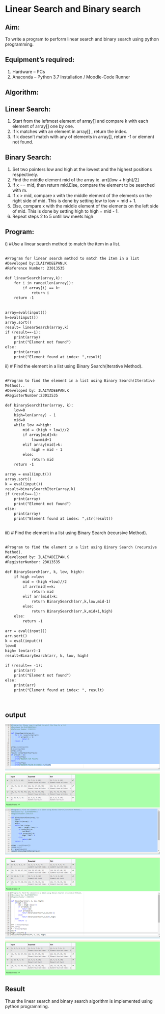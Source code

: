 # Linear Search and Binary search
## Aim:
To write a program to perform linear search and binary search using python programming.
## Equipment’s required:
1.	Hardware – PCs
2.	Anaconda – Python 3.7 Installation / Moodle-Code Runner
## Algorithm:
## Linear Search:
1.	Start from the leftmost element of array[] and compare k with each element of array[] one by one.
2.	If k matches with an element in array[] , return the index.
3.	If k doesn’t match with any of elements in array[], return -1 or element not found.
## Binary Search:
1.	Set two pointers low and high at the lowest and the highest positions respectively.
2.	Find the middle element mid of the array ie. arr[(low + high)/2]
3.	If x == mid, then return mid.Else, compare the element to be searched with m.
4.	If x > mid, compare x with the middle element of the elements on the right side of mid. This is done by setting low to low = mid + 1.
5.	Else, compare x with the middle element of the elements on the left side of mid. This is done by setting high to high = mid - 1.
6.	Repeat steps 2 to 5 until low meets high
## Program:
i)	#Use a linear search method to match the item in a list.
```

#Program for linear search method to match the item in a list
#Developed by:ILAIYADEEPAN.K
#Reference Number: 23013535

def linearSearch(array,k):
    for i in range(len(array)):
        if array[i] == k:
            return i
    return -1
    
    
array=eval(input())
k=eval(input())
array.sort()
result= linearSearch(array,k)
if (result==-1):
    print(array)
    print("Element not found")
else:
    print(array)
    print("Element found at index: ",result)

```
ii)	# Find the element in a list using Binary Search(Iterative Method).
```

#Program to find the element in a list using Binary Search(Iterative Method)..
#Developed by: ILAIYADEEPAN.K
#RegisterNumber:23013535 

def binarySearchIter(array, k):
    low=0
    high=len(array) - 1 
    mid=0
    while low <=high:
        mid = (high + low)//2
        if array[mid]<k:
            low=mid+1
        elif array[mid]>k:
            high = mid - 1
        else:
            return mid
    return -1
    
array = eval(input())
array.sort()
k = eval(input())
result=binarySearchIter(array,k)
if (result==-1):
    print(array)
    print("Element not found")
else:
    print(array)
    print("Element found at index: ",str(result))


```
iii)	# Find the element in a list using Binary Search (recursive Method).
```

#Program to find the element in a list using Binary Search (recursive Method).
#Developed by: ILAIYADEEPAN.K
#RegisterNumber: 23013535

def BinarySearch(arr, k, low, high):
    if high >=low:
        mid = (high +low)//2
        if arr[mid]==k:
            return mid 
        elif arr[mid]>k:
            return BinarySearch(arr,k,low,mid-1)
        else:
            return BinarySearch(arr,k,mid+1,high)
    else:
        return -1
    
arr = eval(input())
arr.sort()
k = eval(input())
low=0
high= len(arr)-1
result=BinarySearch(arr, k, low, high)

if (result== -1):
    print(arr)
    print("Element not found")
else:
    print(arr)
    print("Element found at index: ", result)
    


```
## output
![output](/output1.png)
![output](/output2.png)
![output](/output3.png)





## Result
Thus the linear search and binary search algorithm is implemented using python programming.